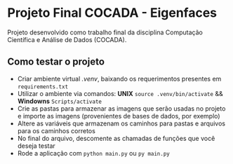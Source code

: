# Projeto Final COCADA - Eigenfaces

Projeto desenvolvido como trabalho final da disciplina Computação Científica e Análise de Dados (COCADA).

## Como testar o projeto

- Criar ambiente virtual *.venv*, baixando os requerimentos presentes em `requirements.txt`
- Utilizar o ambiente via comandos: **UNIX** ```source .venv/bin/activate``` && **Windowns** ```Scripts/activate```
- Crie as pastas para armazenar as imagens que serão usadas no projeto e importe as imagens (provenientes de bases de dados, por exemplo)
- Altere as variáveis que armazenam os caminhos para pastas e arquivos para os caminhos corretos
- No final do arquivo, descomente as chamadas de funções que você deseja testar
- Rode a aplicação com `python main.py` ou `py main.py`
